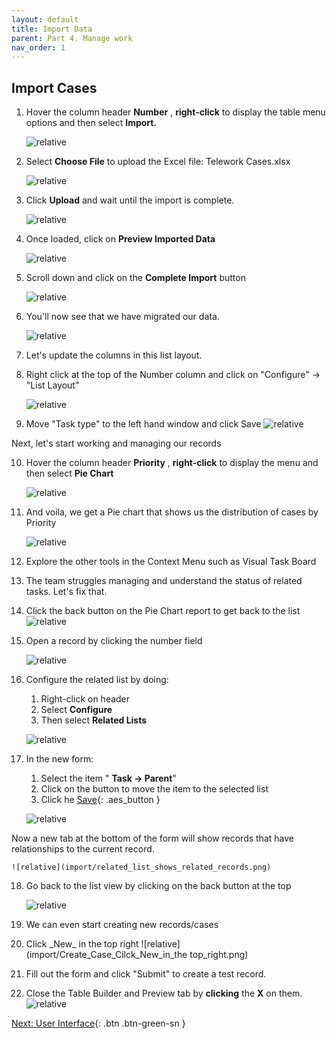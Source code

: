 ```yaml
---
layout: default
title: Import Data
parent: Part 4. Manage work
nav_order: 1
---
```


## Import Cases

1. Hover the column header **Number** , **right-click** to display the table menu options and then select **Import.**

    ![relative](import/Select_Import.png)

2. Select **Choose File** to upload the Excel file: Telework Cases.xlsx

    ![relative](import/Select_Choose_File_to_Upload_the_Excel_file.png)

3. Click **Upload** and wait until the import is complete.

    ![relative](import/Import_Click_Upload.png)

4. Once loaded, click on **Preview Imported Data**

    ![relative](import/click_on_Preview_Imported_Data.png)

5. Scroll down and click on the **Complete Import** button

    ![relative](import/Click_on_the_Complete_Impor_button.png)

6. You'll now see that we have migrated our data.

    ![relative](import/we_now_have_migrated_our_data.png)

7. Let's update the columns in this list layout.

8. Right click at the top of the Number column and click on "Configure" -\> "List Layout"

    ![relative](import/Click_on_Configure_List_Layout.png)

9. Move "Task type" to the left hand window and click Save
    ![relative](import/Remove_Task_type.png)

Next, let's start working and managing our records

10. Hover the column header **Priority** , **right-click** to display the menu and then select **Pie Chart**

    ![relative](import/select_Pie_Chart.png)

11. And voila, we get a Pie chart that shows us the distribution of cases by Priority

    ![relative](import/And_Voila_we_get_a_Pie_chart.png)

12. Explore the other tools in the Context Menu such as Visual Task Board
    
13. The team struggles managing and understand the status of related tasks. Let's fix that.
    
14. Click the back button on the Pie Chart report to get back to the list
    ![relative](import/Click_the_back_button_on_the_Pie_Chart_report.png)

15. Open a record by clicking the number field

    ![relative](import/Open_a_record_by_clicking_the_number_field.png)

16. Configure the related list by doing:

    1. Right-click on header
    2. Select **Configure**
    3. Then select **Related Lists**

    ![relative](import/Configure_the_related_list.png)

17. In the new form:

    1. Select the item " **Task → Parent**"
    2. Click on the button to move the item to the selected list
    3. Click he [Save](#){: .aes_button }

    ![relative](import/Add_Task_Parent.png)

Now a new tab at the bottom of the form will show records that have relationships to the current record.

    ![relative](import/related_list_shows_related_records.png)

18. Go back to the list view by clicking on the back button at the top

    ![relative](import/Go_back_to_the_list_view.png)

19. We can even start creating new records/cases

20. Click \_New\_ in the top right
    ![relative](import/Create_Case_Cilck_New_in_the top_right.png)

21. Fill out the form and click "Submit" to create a test record.

22. Close the Table Builder and Preview tab by **clicking** the **X** on them.
    ![relative](import/Close_the_Preview_Tab_by_clicking_the_X.png)



[Next: User Interface]( ./Part_4.2_Configure_the_Workspace.md){: .btn .btn-green-sn }